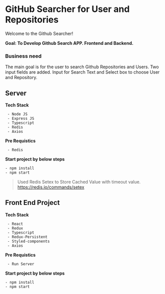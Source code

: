 # GitHub Searcher for User and Repositories

Welcome to the Github Searcher!

**Goal: To Develop Github Search APP. Frontend and Backend.**

### Business need

The main goal is for the user to search Github Repositories and Users. Two input fields are added. Input for Search Text and Select box to choose User and Repository.

## Server

**Tech Stack**

```
 - Node JS
 - Express JS
 - Typescript
 - Redis
 - Axios
```

**Pre Requistics**

```
 - Redis
```

**Start project by below steps**

```
- npm install
- npm start
```

> Used Redis Setex to Store Cached Value with timeout value. https://redis.io/commands/setex

## Front End Project

**Tech Stack**

```
 - React
 - Redux
 - Typescript
 - Redux-Persistent
 - Styled-components
 - Axios
```

**Pre Requistics**

```
 - Run Server
```

**Start project by below steps**

```
- npm install
- npm start
```
